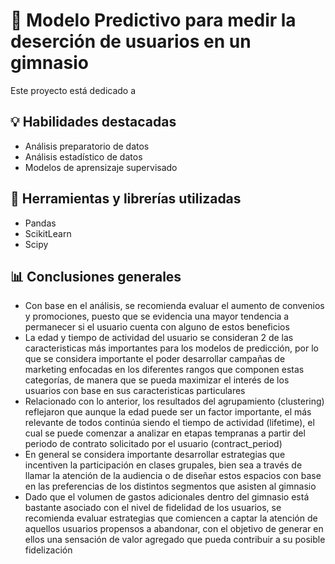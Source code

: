 # 🎯 Modelo Predictivo para medir la deserción de usuarios en un gimnasio
Este proyecto está dedicado a

## 💡 Habilidades destacadas
* Análisis preparatorio de datos
* Análisis estadístico de datos
* Modelos de aprensizaje supervisado

## 🔧 Herramientas y librerías utilizadas
* Pandas
* ScikitLearn
* Scipy

## 📊 Conclusiones generales
* Con base en el análisis, se recomienda evaluar el aumento de convenios y promociones, puesto que se evidencia una mayor tendencia a permanecer si el usuario cuenta con alguno de estos beneficios
* La edad y tiempo de actividad del usuario se consideran 2 de las caracteristicas más importantes para los modelos de predicción, por lo que se considera importante el poder desarrollar campañas de marketing enfocadas en los diferentes rangos que componen estas categorías, de manera que se pueda maximizar el interés de los usuarios con base en sus caracteristicas particulares
* Relacionado con lo anterior, los resultados del agrupamiento (clustering) reflejaron que aunque la edad puede ser un factor importante, el más relevante de todos continúa siendo el tiempo de actividad (lifetime), el cual se puede comenzar a analizar en etapas tempranas a partir del periodo de contrato solicitado por el usuario (contract_period)
* En general se considera importante desarrollar estrategias que incentiven la participación en clases grupales, bien sea a través de llamar la atención de la audiencia o de diseñar estos espacios con base en las preferencias de los distintos segmentos que asisten al gimnasio
* Dado que el volumen de gastos adicionales dentro del gimnasio está bastante asociado con el nivel de fidelidad de los usuarios, se recomienda evaluar estrategias que comiencen a captar la atención de aquellos usuarios propensos a abandonar, con el objetivo de generar en ellos una sensación de valor agregado que pueda contribuir a su posible fidelización
